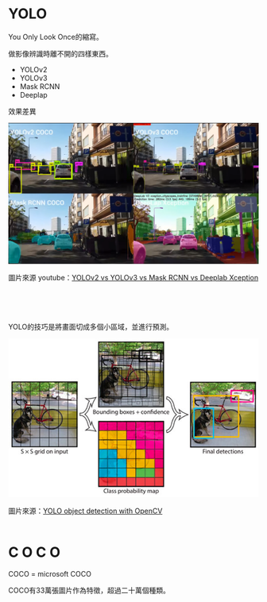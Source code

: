 # YOLO


You Only Look Once的縮寫。

做影像辨識時離不開的四樣東西。

+ YOLOv2
+ YOLOv3
+ Mask RCNN
+ Deeplap

效果差異

![vs](Img/vs.png)

圖片來源 youtube：[YOLOv2 vs YOLOv3 vs Mask RCNN vs Deeplab Xception
](https://www.youtube.com/watch?v=s8Ui_kV9dhw)


<br/>
<br/>
<br/>

YOLO的技巧是將畫面切成多個小區域，並進行預測。

![yolo_design](./Img/yolo_design.jpg)

圖片來源：[YOLO object detection with OpenCV](https://www.pyimagesearch.com/2018/11/12/yolo-object-detection-with-opencv/)
<br/>
<br/>

# C O C O

COCO = microsoft COCO

COCO有33萬張圖片作為特徵，超過二十萬個種類。





